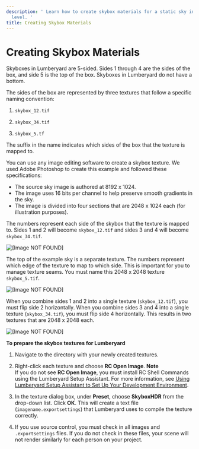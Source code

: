 ```yaml
---
description: ' Learn how to create skybox materials for a static sky in your &ALY;
  level. '
title: Creating Skybox Materials
---
```

# Creating Skybox Materials<a name="sky-skyboxes-materials-creating"></a>

Skyboxes in Lumberyard are 5\-sided\. Sides 1 through 4 are the sides of the box, and side 5 is the top of the box\. Skyboxes in Lumberyard do not have a bottom\.

The sides of the box are represented by three textures that follow a specific naming convention:

1. `skybox_12.tif`

1. `skybox_34.tif`

1. `skybox_5.tf`

The suffix in the name indicates which sides of the box that the texture is mapped to\.

You can use any image editing software to create a skybox texture\. We used Adobe Photoshop to create this example and followed these specifications:
+ The source sky image is authored at 8192 x 1024\.
+ The image uses 16 bits per channel to help preserve smooth gradients in the sky\. 
+ The image is divided into four sections that are 2048 x 1024 each \(for illustration purposes\)\.

The numbers represent each side of the skybox that the texture is mapped to\. Sides 1 and 2 will become `skybox_12.tif` and sides 3 and 4 will become `skybox_34.tif`\.

![\[Image NOT FOUND\]](/images/userguide/sky/static-skybox-setup-1.png)

The top of the example sky is a separate texture\. The numbers represent which edge of the texture to map to which side\. This is important for you to manage texture seams\. You must name this 2048 x 2048 texture `skybox_5.tif`\.

![\[Image NOT FOUND\]](/images/userguide/sky/static-skybox-setup-2.png)

When you combine sides 1 and 2 into a single texture \(`skybox_12.tif`\), you must flip side 2 horizontally\. When you combine sides 3 and 4 into a single texture \(`skybox_34.tif`\), you must flip side 4 horizontally\. This results in two textures that are 2048 x 2048 each\.

![\[Image NOT FOUND\]](/images/userguide/sky/static-skybox-setup-3.png)

**To prepare the skybox textures for Lumberyard**

1. Navigate to the directory with your newly created textures\.

1. Right\-click each texture and choose **RC Open Image**\.
**Note**  
If you do not see **RC Open Image**, you must install RC Shell Commands using the Lumberyard Setup Assistant\. For more information, see [Using Lumberyard Setup Assistant to Set Up Your Development Environment](lumberyard-launcher-intro.md)\.

1. In the texture dialog box, under **Preset**, choose **SkyboxHDR** from the drop\-down list\. Click **OK**\. This will create a text file \(`imagename.exportsettings`\) that Lumberyard uses to compile the texture correctly\.

1. If you use source control, you must check in all images and `.exportsettings` files\. If you do not check in these files, your scene will not render similarly for each person on your project\. 